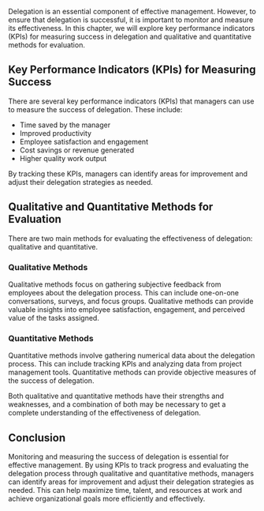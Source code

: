 
Delegation is an essential component of effective management. However, to ensure that delegation is successful, it is important to monitor and measure its effectiveness. In this chapter, we will explore key performance indicators (KPIs) for measuring success in delegation and qualitative and quantitative methods for evaluation.

Key Performance Indicators (KPIs) for Measuring Success
-------------------------------------------------------

There are several key performance indicators (KPIs) that managers can use to measure the success of delegation. These include:

* Time saved by the manager
* Improved productivity
* Employee satisfaction and engagement
* Cost savings or revenue generated
* Higher quality work output

By tracking these KPIs, managers can identify areas for improvement and adjust their delegation strategies as needed.

Qualitative and Quantitative Methods for Evaluation
---------------------------------------------------

There are two main methods for evaluating the effectiveness of delegation: qualitative and quantitative.

### Qualitative Methods

Qualitative methods focus on gathering subjective feedback from employees about the delegation process. This can include one-on-one conversations, surveys, and focus groups. Qualitative methods can provide valuable insights into employee satisfaction, engagement, and perceived value of the tasks assigned.

### Quantitative Methods

Quantitative methods involve gathering numerical data about the delegation process. This can include tracking KPIs and analyzing data from project management tools. Quantitative methods can provide objective measures of the success of delegation.

Both qualitative and quantitative methods have their strengths and weaknesses, and a combination of both may be necessary to get a complete understanding of the effectiveness of delegation.

Conclusion
----------

Monitoring and measuring the success of delegation is essential for effective management. By using KPIs to track progress and evaluating the delegation process through qualitative and quantitative methods, managers can identify areas for improvement and adjust their delegation strategies as needed. This can help maximize time, talent, and resources at work and achieve organizational goals more efficiently and effectively.
